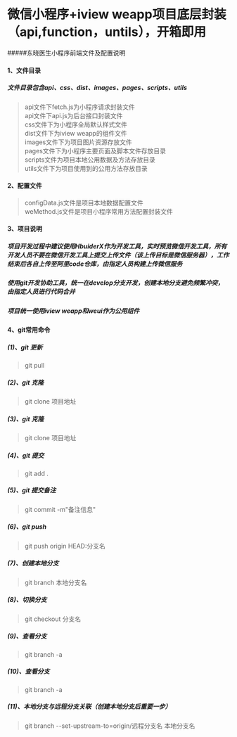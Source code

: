 # 微信小程序+iview weapp项目底层封装（api,function，untils），开箱即用
#####东晓医生小程序前端文件及配置说明
#### 1、文件目录
##### 文件目录包含api、css、dist、images、pages、scripts、utils
> api文件下fetch.js为小程序请求封装文件  
>   api文件下api.js为后台接口封装文件  
> css文件下为小程序全局默认样式文件  
> dist文件下为iview weapp的组件文件  
> images文件下为项目图片资源存放文件  
> pages文件下为小程序主要页面及脚本文件存放目录  
> scripts文件为项目本地公用数据及方法存放目录  
> utils文件下为项目使用到的公用方法存放目录  

#### 2、配置文件 
> configData.js文件是项目本地数据配置文件  
> weMethod.js文件是项目小程序常用方法配置封装文件  

#### 3、项目说明
##### 项目开发过程中建议使用HbuiderX作为开发工具，实时预览微信开发工具，所有开发人员不要在微信开发工具上提交上传文件（该上传目标是微信服务器），工作结束后各自上传至阿里code仓库，由指定人员构建上传微信服务
##### 使用git开发协助工具，统一在develop分支开发，创建本地分支避免频繁冲突，由指定人员进行代码合并
##### 项目统一使用iview weapp和weui作为公用组件
#### 4、git常用命令
##### (1)、git 更新
> git pull  
##### (2)、git 克隆
> git clone 项目地址  
##### (3)、git 克隆
> git clone 项目地址  
##### (4)、git 提交
> git add .  
##### (5)、git 提交备注
> git commit -m"备注信息"  
##### (6)、git push
> git push origin HEAD:分支名  
##### (7)、创建本地分支
> git branch 本地分支名  
##### (8)、切换分支
> git checkout 分支名  
##### (9)、查看分支
> git branch -a  
##### (10)、查看分支
> git branch -a  
##### (11)、本地分支与远程分支关联（创建本地分支后重要一步）
> git branch --set-upstream-to=origin/远程分支名 本地分支名  
